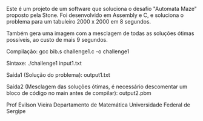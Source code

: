 Este é um projeto de um software que soluciona o desafio "Automata Maze" proposto pela Stone. Foi desenvolvido em Assembly e C, e soluciona o problema para um tabuleiro 2000 x 2000 em 8 segundos.

Também gera uma imagem com a mesclagem de todas as soluções ótimas possíveis, ao custo de mais 9 segundos.


Compilação:
gcc bib.s challenge1.c -o challenge1

Sintaxe:
./challenge1 input1.txt

Saída1 (Solução do problema):
output1.txt

Saída2 (Mesclagem das soluções ótimas, é necessário descomentar um bloco de código no main antes de compilar):
output2.pbm

Prof Evilson Vieira
Departamento de Matemática
Universidade Federal de Sergipe
